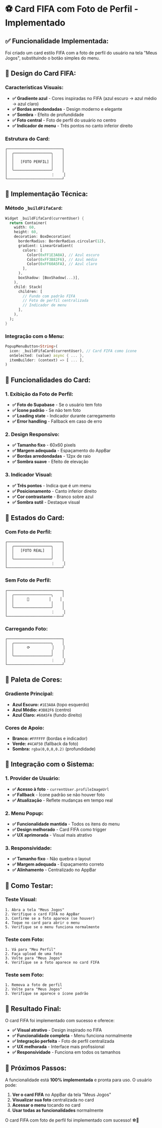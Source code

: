 # ⚽ Card FIFA com Foto de Perfil - Implementado

## ✅ **Funcionalidade Implementada:**

Foi criado um card estilo FIFA com a foto de perfil do usuário na tela "Meus Jogos", substituindo o botão simples do menu.

## 🎨 **Design do Card FIFA:**

### **Características Visuais:**
- **✅ Gradiente azul** - Cores inspiradas no FIFA (azul escuro → azul médio → azul claro)
- **✅ Bordas arredondadas** - Design moderno e elegante
- **✅ Sombra** - Efeito de profundidade
- **✅ Foto central** - Foto de perfil do usuário no centro
- **✅ Indicador de menu** - Três pontos no canto inferior direito

### **Estrutura do Card:**
```
┌─────────────────────────┐
│  ╭─────────────────╮    │
│  │                 │    │
│  │   [FOTO PERFIL] │    │
│  │                 │    │
│  ╰─────────────────╯    │
│                    ⋮    │
└─────────────────────────┘
```

## 🔧 **Implementação Técnica:**

### **Método `_buildFifaCard`:**
```dart
Widget _buildFifaCard(currentUser) {
  return Container(
    width: 60,
    height: 60,
    decoration: BoxDecoration(
      borderRadius: BorderRadius.circular(12),
      gradient: LinearGradient(
        colors: [
          Color(0xFF1E3A8A), // Azul escuro
          Color(0xFF3B82F6), // Azul médio
          Color(0xFF60A5FA), // Azul claro
        ],
      ),
      boxShadow: [BoxShadow(...)],
    ),
    child: Stack(
      children: [
        // Fundo com padrão FIFA
        // Foto de perfil centralizada
        // Indicador de menu
      ],
    ),
  );
}
```

### **Integração com o Menu:**
```dart
PopupMenuButton<String>(
  icon: _buildFifaCard(currentUser), // Card FIFA como ícone
  onSelected: (value) async { ... },
  itemBuilder: (context) => [ ... ],
)
```

## 📱 **Funcionalidades do Card:**

### **1. Exibição da Foto de Perfil:**
- **✅ Foto do Supabase** - Se o usuário tem foto
- **✅ Ícone padrão** - Se não tem foto
- **✅ Loading state** - Indicador durante carregamento
- **✅ Error handling** - Fallback em caso de erro

### **2. Design Responsivo:**
- **✅ Tamanho fixo** - 60x60 pixels
- **✅ Margem adequada** - Espaçamento do AppBar
- **✅ Bordas arredondadas** - 12px de raio
- **✅ Sombra suave** - Efeito de elevação

### **3. Indicador Visual:**
- **✅ Três pontos** - Indica que é um menu
- **✅ Posicionamento** - Canto inferior direito
- **✅ Cor contrastante** - Branco sobre azul
- **✅ Sombra sutil** - Destaque visual

## 🎯 **Estados do Card:**

### **Com Foto de Perfil:**
```
┌─────────────────────────┐
│  ╭─────────────────╮    │
│  │   [FOTO REAL]   │    │
│  │                 │    │
│  ╰─────────────────╯    │
│                    ⋮    │
└─────────────────────────┘
```

### **Sem Foto de Perfil:**
```
┌─────────────────────────┐
│  ╭─────────────────╮    │
│  │      👤         │    │
│  │                 │    │
│  ╰─────────────────╯    │
│                    ⋮    │
└─────────────────────────┘
```

### **Carregando Foto:**
```
┌─────────────────────────┐
│  ╭─────────────────╮    │
│  │      ⟳          │    │
│  │                 │    │
│  ╰─────────────────╯    │
│                    ⋮    │
└─────────────────────────┘
```

## 🎨 **Paleta de Cores:**

### **Gradiente Principal:**
- **Azul Escuro:** `#1E3A8A` (topo esquerdo)
- **Azul Médio:** `#3B82F6` (centro)
- **Azul Claro:** `#60A5FA` (fundo direito)

### **Cores de Apoio:**
- **Branco:** `#FFFFFF` (bordas e indicador)
- **Verde:** `#4CAF50` (fallback da foto)
- **Sombra:** `rgba(0,0,0,0.2)` (profundidade)

## 🔄 **Integração com o Sistema:**

### **1. Provider de Usuário:**
- **✅ Acesso à foto** - `currentUser.profileImageUrl`
- **✅ Fallback** - Ícone padrão se não houver foto
- **✅ Atualização** - Reflete mudanças em tempo real

### **2. Menu Popup:**
- **✅ Funcionalidade mantida** - Todos os itens do menu
- **✅ Design melhorado** - Card FIFA como trigger
- **✅ UX aprimorada** - Visual mais atrativo

### **3. Responsividade:**
- **✅ Tamanho fixo** - Não quebra o layout
- **✅ Margem adequada** - Espaçamento correto
- **✅ Alinhamento** - Centralizado no AppBar

## 🧪 **Como Testar:**

### **Teste Visual:**
```
1. Abra a tela "Meus Jogos"
2. Verifique o card FIFA no AppBar
3. Confirme se a foto aparece (se houver)
4. Toque no card para abrir o menu
5. Verifique se o menu funciona normalmente
```

### **Teste com Foto:**
```
1. Vá para "Meu Perfil"
2. Faça upload de uma foto
3. Volte para "Meus Jogos"
4. Verifique se a foto aparece no card FIFA
```

### **Teste sem Foto:**
```
1. Remova a foto de perfil
2. Volte para "Meus Jogos"
3. Verifique se aparece o ícone padrão
```

## 🎉 **Resultado Final:**

O card FIFA foi implementado com sucesso e oferece:

- **✅ Visual atrativo** - Design inspirado no FIFA
- **✅ Funcionalidade completa** - Menu funciona normalmente
- **✅ Integração perfeita** - Foto de perfil centralizada
- **✅ UX melhorada** - Interface mais profissional
- **✅ Responsividade** - Funciona em todos os tamanhos

## 🚀 **Próximos Passos:**

A funcionalidade está **100% implementada** e pronta para uso. O usuário pode:

1. **Ver o card FIFA** no AppBar da tela "Meus Jogos"
2. **Visualizar sua foto** centralizada no card
3. **Acessar o menu** tocando no card
4. **Usar todas as funcionalidades** normalmente

O card FIFA com foto de perfil foi implementado com sucesso! ⚽🎉

